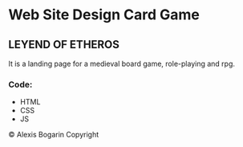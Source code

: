 <h1>Web Site Design Card Game</h1>
<h2>LEYEND OF ETHEROS</h2>
<p>It is a landing page for a medieval board game, role-playing and rpg.</p>
<h3>Code:</h3>
<ul>
  <li>HTML</li>
   <li>CSS</li>
   <li>JS</li>
</ul>

© Alexis Bogarin Copyright
